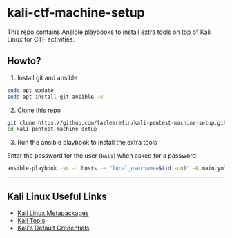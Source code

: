# kali-ctf-machine-setup

This repo contains Ansible playbooks to install extra tools on top of Kali Linux for CTF activities.

## Howto?

01. Install git and ansible

```zsh
sudo apt update
sudo apt install git ansible -y
```

02. Clone this repo

```zsh
git clone https://github.com/fazlearefin/kali-pentest-machine-setup.git
cd kali-pentest-machine-setup
```

03. Run the ansible playbook to install the extra tools

Enter the password for the user (`kali`) when asked for a password

```zsh
ansible-playbook -vv -i hosts -e "local_username=$(id -un)" -K main.yml
```

---

## Kali Linux Useful Links

- [Kali Linux Metapackages](https://www.kali.org/docs/general-use/metapackages/)
- [Kali Tools](https://www.kali.org/tools/)
- [Kali's Default Credentials](https://www.kali.org/docs/introduction/default-credentials/)
